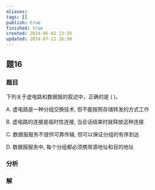 ```yaml
---
aliases: 
tags: []
publish: true
finished: true
created: 2024-06-02 13:19
updated: 2024-07-21 16:50
---
```


## 题16
### 题目
下列关于虚电路和数据报的叙述中，正确的是 ( )。

A. 虚电路是一种分组交换技术, 但不能按照存储转发的方式工作

B. 虚电路的连接是临时性连接, 当会话结束时就释放这种连接

C. 数据报服务不提供可靠传输, 但可以保证分组的有序到达

D. 数据报服务中, 每个分组都必须携带源地址和目的地址
### 分析

### 解
